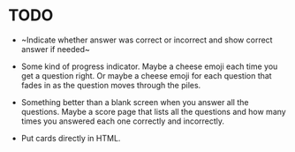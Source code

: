# TODO

- ~Indicate whether answer was correct or incorrect and show correct answer if needed~

- Some kind of progress indicator. Maybe a cheese emoji each time you get a
  question right. Or maybe a cheese emoji for each question that fades in as the
  question moves through the piles.

- Something better than a blank screen when you answer all the questions. Maybe
  a score page that lists all the questions and how many times you answered each
  one correctly and incorrectly.

- Put cards directly in HTML.

